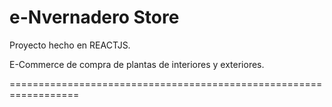 # e-Nvernadero Store

Proyecto hecho en REACTJS.

E-Commerce de compra de plantas de interiores y exteriores.

==================================================================
